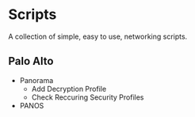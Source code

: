 # Scripts
A collection of simple, easy to use, networking scripts.

## Palo Alto
- Panorama
    - Add Decryption Profile
    - Check Reccuring Security Profiles
- PANOS